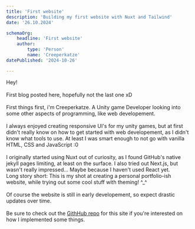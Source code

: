 ```yaml
---
title: 'First website'
description: 'Building my first website with Nuxt and Tailwind'
date: '26.10.2024'

schemaOrg:
    headline: 'First website'
    author:
        type: 'Person'
        name: 'Creeperkatze'
datePublished: '2024-10-26'

---
```


Hey!\
\
First blog posted here, hopefully not the last one xD\
\
First things first, i'm Creeperkatze. A Unity game Developer looking into some other aspects of programming, like web developement.\
\
I always enjoyed creating responsive UI's for my unity games, but at first didn't really know on how to get started with web developement, as I didn't know what tools to use. At least I was smart enough to not go with vanilla HTML, CSS and JavaScript :0\
\
I originally started using Nuxt out of curiosity, as I found GitHub's native jekyll pages limiting, at least on the surface. I also tried out Next.js, but wasn't really impressed... Maybe because I haven't used React yet.\
Long story short: This is my shot at creating a personal portfolio-ish website, while trying out some cool stuff with theming! ^_^\
\
Of course the website is still in early developement, so expect drastic updates over time.\
\
Be sure to check out the [GithHub repo](https://github.com/creeperkatze/creeperkatze.github.io) for this site if you're interested on how I implemented some things.